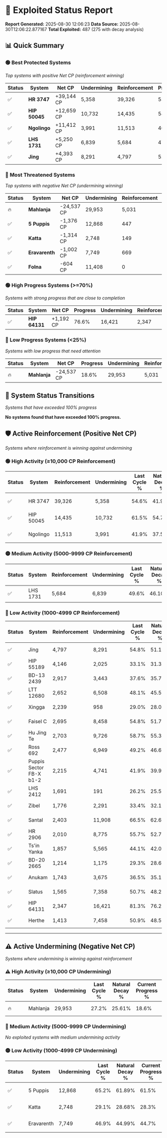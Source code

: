 # 🌟 Exploited Status Report

**Report Generated:** 2025-08-30 12:06:23
**Data Source:** 2025-08-30T12:06:22.877167
**Total Exploited:** 487 (275 with decay analysis)

## 📊 Quick Summary

### 🟢 **Best Protected Systems**
*Top systems with positive Net CP (reinforcement winning)*

| Status | System | Net CP | Undermining | Reinforcement | Progress |
|--------|--------|--------|-------------|---------------|----------|
| ✅ | **HR 3747** | +39,144 CP | 5,358 | 39,326 | 53.1% |
| ✅ | **HIP 50045** | +12,659 CP | 10,732 | 14,435 | 58.4% |
| ✅ | **Ngolingo** | +11,412 CP | 3,991 | 11,513 | 40.8% |
| ✅ | **LHS 1731** | +5,250 CP | 6,839 | 5,684 | 47.6% |
| ✅ | **Jing** | +4,393 CP | 8,291 | 4,797 | 52.4% |

### 🔴 **Most Threatened Systems**
*Top systems with negative Net CP (undermining winning)*

| Status | System | Net CP | Undermining | Reinforcement | Progress |
|--------|--------|--------|-------------|---------------|----------|
| 🔥 | **Mahlanja** | -24,537 CP | 29,953 | 5,031 | 18.6% |
| ✅ | **5 Puppis** | -1,376 CP | 12,868 | 447 | 61.5% |
| ✅ | **Katta** | -1,314 CP | 2,748 | 149 | 28.3% |
| ✅ | **Eravarenth** | -1,002 CP | 7,749 | 669 | 44.7% |
| ✅ | **Folna** | -604 CP | 11,408 | 0 | 60.9% |

### 🟢 **High Progress Systems (>=70%)**
*Systems with strong progress that are close to completion*

| Status | System | Net CP | Progress | Undermining | Reinforcement |
|--------|--------|--------|----------|-------------|---------------|
| ✅ | **HIP 64131** | +1,192 CP | 76.6% | 16,421 | 2,347 |

### 🔴 **Low Progress Systems (<25%)**
*Systems with low progress that need attention*

| Status | System | Net CP | Progress | Undermining | Reinforcement |
|--------|--------|--------|----------|-------------|---------------|
| 🔥 | **Mahlanja** | -24,537 CP | 18.6% | 29,953 | 5,031 |
## 🔄 System Status Transitions
*Systems that have exceeded 100% progress*

**No systems found that have exceeded 100% progress.**

## 🛡️ Active Reinforcement (Positive Net CP)
*Systems where reinforcement is winning against undermining*

### 🟢 High Activity (≥10,000 CP Reinforcement)

| Status | System | Reinforcement | Undermining | Last Cycle % | Natural Decay % | Current Progress % | Current CP | Net CP | Activity |
|--------|--------|---------------|-------------|--------------|-----------------|-------------------|------------|--------|----------|
| ✅ | HR 3747 | 39,326 | 5,358 | 54.6% | 41.92% | 53.1% | 185,850 | +39,144 | 🟢 High Reinforcement |
| ✅ | HIP 50045 | 14,435 | 10,732 | 61.5% | 54.78% | 58.4% | 204,400 | +12,659 | 🟢 High Reinforcement |
| ✅ | Ngolingo | 11,513 | 3,991 | 41.9% | 37.54% | 40.8% | 142,800 | +11,412 | 🟢 High Reinforcement |

### 🟡 Medium Activity (5000-9999 CP Reinforcement)

| Status | System | Reinforcement | Undermining | Last Cycle % | Natural Decay % | Current Progress % | Current CP | Net CP | Activity |
|--------|--------|---------------|-------------|--------------|-----------------|-------------------|------------|--------|----------|
| ✅ | LHS 1731 | 5,684 | 6,839 | 49.6% | 46.10% | 47.6% | 166,600 | +5,250 | 🟡 Medium Reinforcement |

### 🔴 Low Activity (1000-4999 CP Reinforcement)

| Status | System | Reinforcement | Undermining | Last Cycle % | Natural Decay % | Current Progress % | Current CP | Net CP | Activity |
|--------|--------|---------------|-------------|--------------|-----------------|-------------------|------------|--------|----------|
| ✅ | Jing | 4,797 | 8,291 | 54.8% | 51.14% | 52.4% | 183,400 | +4,393 | 🔵 Low Reinforcement |
| ✅ | HIP 55189 | 4,146 | 2,025 | 33.1% | 31.31% | 32.5% | 113,750 | +4,179 | 🔵 Low Reinforcement |
| ✅ | BD-13 2439 | 2,917 | 3,443 | 37.6% | 35.79% | 36.6% | 128,100 | +2,849 | 🔵 Low Reinforcement |
| ✅ | LTT 12680 | 2,652 | 6,508 | 48.1% | 45.52% | 46.2% | 161,700 | +2,379 | 🔵 Low Reinforcement |
| ✅ | Xingga | 2,239 | 958 | 29.0% | 28.02% | 28.7% | 100,449 | +2,374 | 🔵 Low Reinforcement |
| ✅ | Faisel C | 2,695 | 8,458 | 54.8% | 51.74% | 52.4% | 183,400 | +2,300 | 🔵 Low Reinforcement |
| ✅ | Hu Jing Te | 2,703 | 9,726 | 58.7% | 55.30% | 55.9% | 195,649 | +2,086 | 🔵 Low Reinforcement |
| ✅ | Ross 692 | 2,477 | 6,949 | 49.2% | 46.61% | 47.2% | 165,200 | +2,081 | 🔵 Low Reinforcement |
| ✅ | Puppis Sector FB-X b1-2 | 2,215 | 4,741 | 41.9% | 39.91% | 40.5% | 141,750 | +2,061 | 🔵 Low Reinforcement |
| ✅ | LHS 2412 | 1,691 | 191 | 26.2% | 25.57% | 26.1% | 91,350 | +1,872 | 🔵 Low Reinforcement |
| ✅ | Zibel | 1,776 | 2,291 | 33.4% | 32.19% | 32.7% | 114,450 | +1,802 | 🔵 Low Reinforcement |
| ✅ | Santal | 2,403 | 11,908 | 66.5% | 62.60% | 63.1% | 220,850 | +1,748 | 🔵 Low Reinforcement |
| ✅ | HR 2906 | 2,010 | 8,775 | 55.7% | 52.75% | 53.2% | 186,200 | +1,592 | 🔵 Low Reinforcement |
| ✅ | Ts'in Yanka | 1,857 | 5,565 | 44.1% | 42.07% | 42.5% | 148,750 | +1,512 | 🔵 Low Reinforcement |
| ✅ | BD-20 2665 | 1,214 | 1,175 | 29.3% | 28.63% | 29.0% | 101,500 | +1,310 | 🔵 Low Reinforcement |
| ✅ | Anukam | 1,743 | 3,675 | 36.5% | 35.14% | 35.5% | 124,250 | +1,253 | 🔵 Low Reinforcement |
| ✅ | Slatus | 1,565 | 7,358 | 50.7% | 48.25% | 48.6% | 170,100 | +1,242 | 🔵 Low Reinforcement |
| ✅ | HIP 64131 | 2,347 | 16,421 | 81.3% | 76.26% | 76.6% | 268,099 | +1,192 | 🔵 Low Reinforcement |
| ✅ | Herthe | 1,413 | 7,458 | 50.9% | 48.50% | 48.8% | 170,800 | +1,064 | 🔵 Low Reinforcement |


---

## ⚠️ Active Undermining (Negative Net CP)
*Systems where undermining is winning against reinforcement*

### ⚠️ High Activity (≥10,000 CP Undermining)

| Status | System | Undermining | Last Cycle % | Natural Decay % | Current Progress % | Reinforcement | Current CP | Net CP | Activity |
|--------|--------|-------------|--------------|-----------------|-------------------|---------------|------------|--------|----------|
| 🔥 | Mahlanja | 29,953 | 27.2% | 25.61% | 18.6% | 5,031 | 65,100 | -24,537 | ⚠️ High Undermining |

### 🔶 Medium Activity (5000-9999 CP Undermining)

*No exploited systems with medium undermining activity*

### 🟡 Low Activity (1000-4999 CP Undermining)

| Status | System | Undermining | Last Cycle % | Natural Decay % | Current Progress % | Reinforcement | Current CP | Net CP | Activity |
|--------|--------|-------------|--------------|-----------------|-------------------|---------------|------------|--------|----------|
| ✅ | 5 Puppis | 12,868 | 65.2% | 61.89% | 61.5% | 447 | 215,250 | -1,376 | 🟡 Low Undermining |
| ✅ | Katta | 2,748 | 29.1% | 28.68% | 28.3% | 149 | 99,050 | -1,314 | 🟡 Low Undermining |
| ✅ | Eravarenth | 7,749 | 46.9% | 44.99% | 44.7% | 669 | 156,450 | -1,002 | 🟡 Low Undermining |
